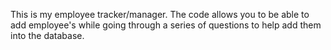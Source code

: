 This is my employee tracker/manager. The code allows you to be able to add employee's while going through a series of questions to help add them into the database.